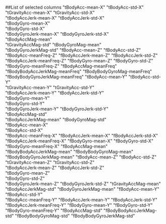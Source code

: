 ##List of selected columns
"tBodyAcc-mean-X"
"tBodyAcc-std-X"
"tGravityAcc-mean-X"
"tGravityAcc-std-X"           
"tBodyAccJerk-mean-X"
"tBodyAccJerk-std-X"          
"tBodyGyro-mean-X"          
"tBodyGyro-std-X"             
"tBodyGyroJerk-mean-X"
"tBodyGyroJerk-std-X"         
"tBodyAccMag-mean"      
"tGravityAccMag-std"
"tBodyGyroMag-mean"           
"tBodyGyroJerkMag-std"
"fBodyAcc-mean-Z"
"fBodyAcc-std-Z"             
"fBodyAcc-meanFreq-Z"
"fBodyAccJerk-mean-Z"
"fBodyAccJerk-std-Z"          
"fBodyAccJerk-meanFreq-Z"
"fBodyGyro-mean-Z"
"fBodyGyro-std-Z"             
"fBodyGyro-meanFreq-Z"
"fBodyAccMag-meanFreq"          
"fBodyBodyAccJerkMag-meanFreq"
"fBodyBodyGyroMag-meanFreq"
"fBodyBodyGyroJerkMag-meanFreq"
"tBodyAcc-mean-Y"
"tBodyAcc-std-Y"                  
"tGravityAcc-mean-Y"
"tGravityAcc-std-Y"               
"tBodyAccJerk-mean-Y"
"tBodyAccJerk-std-Y"              
"tBodyGyro-mean-Y"              
"tBodyGyro-std-Y"                 
"tBodyGyroJerk-mean-Y"
"tBodyGyroJerk-std-Y"             
"tBodyAccMag-std"           
"tBodyAccJerkMag-mean"
"tBodyGyroMag-std"          
"fBodyAcc-mean-X"                 
"fBodyAcc-std-X"                  
"fBodyAcc-meanFreq-X"
"fBodyAccJerk-mean-X"
"fBodyAccJerk-std-X"             
"fBodyAccJerk-meanFreq-X"
"fBodyGyro-mean-X"
"fBodyGyro-std-X"                
"fBodyGyro-meanFreq-X"
"fBodyAccMag-mean"      
"fBodyBodyAccJerkMag-mean"
"fBodyBodyGyroMag-mean"    
"fBodyBodyGyroJerkMag-mean"
"tBodyAcc-mean-Z"
"tBodyAcc-std-Z"
"tGravityAcc-mean-Z"
"tGravityAcc-std-Z"      
"tBodyAccJerk-mean-Z"
"tBodyAccJerk-std-Z"     
"tBodyGyro-mean-Z"      
"tBodyGyro-std-Z"       
"tBodyGyroJerk-mean-Z"
"tBodyGyroJerk-std-Z"
"tGravityAccMag-mean"
"tBodyAccJerkMag-std"
"tBodyGyroJerkMag-mean"
"fBodyAcc-mean-Y"
"fBodyAcc-std-Y"         
"fBodyAcc-meanFreq-Y"
"fBodyAccJerk-mean-Y"
"fBodyAccJerk-std-Y"
"fBodyAccJerk-meanFreq-Y"
"fBodyGyro-mean-Y"
"fBodyGyro-std-Y"  
"fBodyGyro-meanFreq-Y"
"fBodyAccMag-std"
"fBodyBodyAccJerkMag-std"
"fBodyBodyGyroMag-std"
"fBodyBodyGyroJerkMag-std"